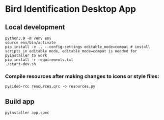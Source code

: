 # Bird Identification Desktop App

## Local development 
```
python3.9 -m venv env
source env/bin/activate
pip install -e .. --config-settings editable_mode=compat # install scripts in editable mode, editable_mode=compat is needed for pyinstaller to work
pip install -r requirements.txt
./start-dev.sh
```
### Compile resources after making changes to icons or style files:
```
pyside6-rcc resources.qrc -o resources.py
```

## Build app
```
pyinstaller app.spec
```